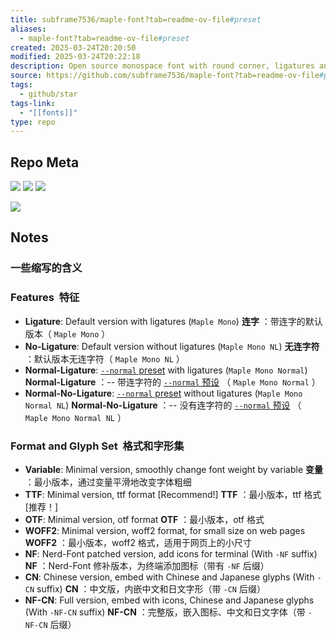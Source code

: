```yaml
---
title: subframe7536/maple-font?tab=readme-ov-file#preset
aliases:
  - maple-font?tab=readme-ov-file#preset
created: 2025-03-24T20:20:50
modified: 2025-03-24T20:22:18
description: Open source monospace font with round corner, ligatures and Nerd-Font for IDE and terminal, fine-grained customization options. 带连字和控制台图标的圆角等宽字体，中英文宽度完美2:1，细粒度的自定义选项
source: https://github.com/subframe7536/maple-font?tab=readme-ov-file#preset
tags:
  - github/star
tags-link:
  - "[[fonts]]"
type: repo
---
```


## Repo Meta

![](https://img.shields.io/github/stars/subframe7536/maple-font?tab=readme-ov-file#preset?style=for-the-badge&label=stars) ![](https://img.shields.io/github/repo-size/subframe7536/maple-font?tab=readme-ov-file#preset?style=for-the-badge&label=size) ![](https://img.shields.io/github/created-at/subframe7536/maple-font?tab=readme-ov-file#preset?style=for-the-badge&label=since)

[![](https://github-readme-stats.vercel.app/api/pin/?username=subframe7536&repo=maple-font&bg_color=00000000)](https://github.com/subframe7536/maple-font?tab=readme-ov-file#preset)

## Notes

### 一些缩写的含义

### Features  特征

- **Ligature**: Default version with ligatures (`Maple Mono`)
    **连字** ：带连字的默认版本（ `Maple Mono` ）
- **No-Ligature**: Default version without ligatures (`Maple Mono NL`)
    **无连字符** ：默认版本无连字符（ `Maple Mono NL` ）
- **Normal-Ligature**: [`--normal` preset](https://github.com/subframe7536/maple-font?tab=readme-ov-file#preset) with ligatures (`Maple Mono Normal`)
    **Normal-Ligature** ：-- 带连字符的 [`--normal` 预设](https://github.com/subframe7536/maple-font?tab=readme-ov-file#preset) （ `Maple Mono Normal` ）
- **Normal-No-Ligature**: [`--normal` preset](https://github.com/subframe7536/maple-font?tab=readme-ov-file#preset) without ligatures (`Maple Mono Normal NL`)
    **Normal-No-Ligature** ：-- 没有连字符的 [`--normal` 预设](https://github.com/subframe7536/maple-font?tab=readme-ov-file#preset) （ `Maple Mono Normal NL` ）

### Format and Glyph Set  格式和字形集

- **Variable**: Minimal version, smoothly change font weight by variable
    **变量** ：最小版本，通过变量平滑地改变字体粗细
- **TTF**: Minimal version, ttf format [Recommend!]
    **TTF** ：最小版本，ttf 格式 [推荐！]
- **OTF**: Minimal version, otf format
    **OTF** ：最小版本，otf 格式
- **WOFF2**: Minimal version, woff2 format, for small size on web pages
    **WOFF2** ：最小版本，woff2 格式，适用于网页上的小尺寸
- **NF**: Nerd-Font patched version, add icons for terminal (With `-NF` suffix)
    **NF** ：Nerd-Font 修补版本，为终端添加图标（带有 `-NF` 后缀）
- **CN**: Chinese version, embed with Chinese and Japanese glyphs (With `-CN` suffix)
    **CN** ：中文版，内嵌中文和日文字形（带 `-CN` 后缀）
- **NF-CN**: Full version, embed with icons, Chinese and Japanese glyphs (With `-NF-CN` suffix)
    **NF-CN** ：完整版，嵌入图标、中文和日文字体（带 `-NF-CN` 后缀）
